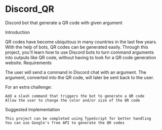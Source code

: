 # Discord_QR
Discord bot that generate a QR code with given argument

Introduction

QR codes have become ubiquitous in many countries in the last few years. With the help of bots, QR codes can be generated easily. Through this project, you'll learn how to use Discord bots to turn command arguments into outputs like QR code, without having to look for a QR code generation website.
Requirements

The user will send a command in Discord chat with an argument. The argument, converted into the QR code, will later be sent back to the user.

For an extra challenge:

    Add a slash command that triggers the bot to generate a QR code
    Allow the user to change the color and/or size of the QR code

Suggested Implementation

    This project can be completed using TypeScript for better handling
    You can use Google's free API to generate the QR codes

